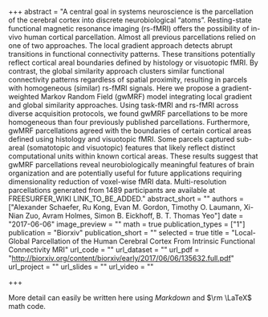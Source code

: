 +++
abstract = "A central goal in systems neuroscience is the parcellation of the cerebral cortex into discrete neurobiological “atoms”. Resting-state functional magnetic resonance imaging (rs-fMRI) offers the possibility of in-vivo human cortical parcellation. Almost all previous parcellations relied on one of two approaches. The local gradient approach detects abrupt transitions in functional connectivity patterns. These transitions potentially reflect cortical areal boundaries defined by histology or visuotopic fMRI. By contrast, the global similarity approach clusters similar functional connectivity patterns regardless of spatial proximity, resulting in parcels with homogeneous (similar) rs-fMRI signals. Here we propose a gradient-weighted Markov Random Field (gwMRF) model integrating local gradient and global similarity approaches. Using task-fMRI and rs-fMRI across diverse acquisition protocols, we found gwMRF parcellations to be more homogeneous than four previously published parcellations. Furthermore, gwMRF parcellations agreed with the boundaries of certain cortical areas defined using histology and visuotopic fMRI. Some parcels captured sub-areal (somatotopic and visuotopic) features that likely reflect distinct computational units within known cortical areas. These results suggest that gwMRF parcellations reveal neurobiologically meaningful features of brain organization and are potentially useful for future applications requiring dimensionality reduction of voxel-wise fMRI data. Multi-resolution parcellations generated from 1489 participants are available at FREESURFER_WIKI LINK_TO_BE_ADDED."
abstract_short = ""
authors = ["Alexander Schaefer, Ru Kong, Evan M. Gordon, Timothy O. Laumann, Xi-Nian Zuo, Avram Holmes, Simon B. Eickhoff, B. T. Thomas Yeo"]
date = "2017-06-06"
image_preview = ""
math = true
publication_types = ["1"]
publication = "Biorxiv"
publication_short = ""
selected = true
title = "Local-Global Parcellation of the Human Cerebral Cortex From Intrinsic Functional Connectivity MRI"
url_code = ""
url_dataset = ""
url_pdf = "http://biorxiv.org/content/biorxiv/early/2017/06/06/135632.full.pdf"
url_project = ""
url_slides = ""
url_video = ""

+++

More detail can easily be written here using *Markdown* and $\rm \LaTeX$ math code.
